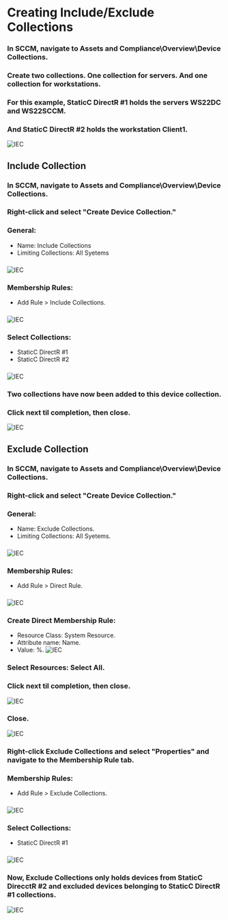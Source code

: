 # Creating Include/Exclude Collections

### In SCCM, navigate to Assets and Compliance\Overview\Device Collections.
### Create two collections. One collection for servers. And one collection for workstations.
### For this example, StaticC DirectR #1 holds the servers WS22DC and WS22SCCM.
### And StaticC DirectR #2 holds the workstation Client1.
![IEC](https://github.com/whuynhit/SCCM/blob/main/User%20and%20Device%20Collections/Creating%20Include-Exclude%20Collections/sub/1.png)

## Include Collection

### In SCCM, navigate to Assets and Compliance\Overview\Device Collections.
### Right-click and select "Create Device Collection."
### General:
  - Name: Include Collections
  - Limiting Collections: All Syetems
###
![IEC](https://github.com/whuynhit/SCCM/blob/main/User%20and%20Device%20Collections/Creating%20Include-Exclude%20Collections/sub/2.png)

### Membership Rules:
 - Add Rule > Include Collections.
###
![IEC](https://github.com/whuynhit/SCCM/blob/main/User%20and%20Device%20Collections/Creating%20Include-Exclude%20Collections/sub/3.png)

### Select Collections:
  - StaticC DirectR #1
  - StaticC DirectR #2
### 
![IEC](https://github.com/whuynhit/SCCM/blob/main/User%20and%20Device%20Collections/Creating%20Include-Exclude%20Collections/sub/4.png)

### Two collections have now been added to this device collection.
### Click next til completion, then close.
![IEC](https://github.com/whuynhit/SCCM/blob/main/User%20and%20Device%20Collections/Creating%20Include-Exclude%20Collections/sub/5.png)

## Exclude Collection

### In SCCM, navigate to Assets and Compliance\Overview\Device Collections.
### Right-click and select "Create Device Collection."
### General:
  - Name: Exclude Collections.
  - Limiting Collections: All Syetems.
###
![IEC](https://github.com/whuynhit/SCCM/blob/main/User%20and%20Device%20Collections/Creating%20Include-Exclude%20Collections/sub/6.png)

### Membership Rules:
 - Add Rule > Direct Rule.
###
![IEC](https://github.com/whuynhit/SCCM/blob/main/User%20and%20Device%20Collections/Creating%20Include-Exclude%20Collections/sub/7.png)

### Create Direct Membership Rule:
  - Resource Class: System Resource.
  - Attribute name: Name.
  - Value: %.
![IEC](https://github.com/whuynhit/SCCM/blob/main/User%20and%20Device%20Collections/Creating%20Include-Exclude%20Collections/sub/8.png)

### Select Resources: Select All.
### Click next til completion, then close.
![IEC](https://github.com/whuynhit/SCCM/blob/main/User%20and%20Device%20Collections/Creating%20Include-Exclude%20Collections/sub/9.png)

### Close.
![IEC](https://github.com/whuynhit/SCCM/blob/main/User%20and%20Device%20Collections/Creating%20Include-Exclude%20Collections/sub/10.png)

### Right-click Exclude Collections and select "Properties" and navigate to the Membership Rule tab.
### Membership Rules:
 - Add Rule > Exclude Collections.
###
![IEC](https://github.com/whuynhit/SCCM/blob/main/User%20and%20Device%20Collections/Creating%20Include-Exclude%20Collections/sub/11.png)

### Select Collections:
  - StaticC DirectR #1
### 
![IEC](https://github.com/whuynhit/SCCM/blob/main/User%20and%20Device%20Collections/Creating%20Include-Exclude%20Collections/sub/12.png)

### Now, Exclude Collections only holds devices from StaticC DirecctR #2 and excluded devices belonging to StaticC DirectR #1 collections.
![IEC](https://github.com/whuynhit/SCCM/blob/main/User%20and%20Device%20Collections/Creating%20Include-Exclude%20Collections/sub/13.png)
